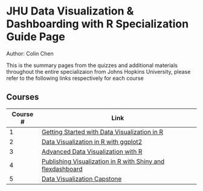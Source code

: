 # JHU Data Visualization & Dashboarding with R Specialization Guide Page

Author: Colin Chen </br>

This is the summary pages from the quizzes and additional materials throughout the entire specializaion from Johns Hopkins University, please refer to the following links respectively for each course </br>

## Courses
Course # | Link 
--- | --- 
1 | [Getting Started with Data Visualization in R]()
2 | [Data Visualization in R with ggplot2]()
3 | [Advanced Data Visualization with R]()
4 | [Publishing Visualization in R with Shiny and flexdashboard]()
5 | [Data Visualization Capstone]()
</br>
